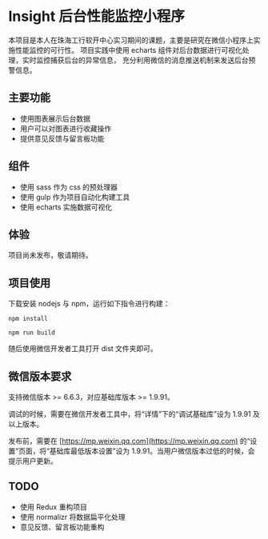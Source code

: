 # Insight 后台性能监控小程序

本项目是本人在珠海工行软开中心实习期间的课题，主要是研究在微信小程序上实施性能监控的可行性。
项目实践中使用 echarts 组件对后台数据进行可视化处理，实时监控捕获后台的异常信息，
充分利用微信的消息推送机制来发送后台预警信息。

## 主要功能
* 使用图表展示后台数据
* 用户可以对图表进行收藏操作
* 提供意见反馈与留言板功能

## 组件
* 使用 sass 作为 css 的预处理器 
* 使用 gulp 作为项目自动化构建工具
* 使用 echarts 实施数据可视化

## 体验

项目尚未发布，敬请期待。

## 项目使用

下载安装 nodejs 与 npm，运行如下指令进行构建：

````
npm install

npm run build
````

随后使用微信开发者工具打开 dist 文件夹即可。


## 微信版本要求

支持微信版本 >= 6.6.3，对应基础库版本 >= 1.9.91。

调试的时候，需要在微信开发者工具中，将“详情”下的“调试基础库”设为 1.9.91 及以上版本。

发布前，需要在 [https://mp.weixin.qq.com](https://mp.weixin.qq.com) 的“设置”页面，将“基础库最低版本设置”设为 1.9.91。当用户微信版本过低的时候，会提示用户更新。

## TODO
* 使用 Redux 重构项目
* 使用 normalizr 将数据扁平化处理
* 意见反馈、留言板功能重构